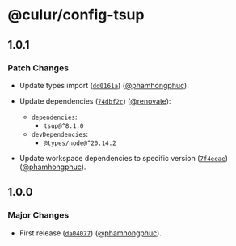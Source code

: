 # @culur/config-tsup

## 1.0.1

### Patch Changes

- Update types import ([`dd0161a`](https://github.com/culur/culur/commit/dd0161ac9bf8720d13c69fa12769d8bffb916a41)) ([@phamhongphuc](https://github.com/phamhongphuc)).

- Update dependencies ([`74dbf2c`](https://github.com/culur/culur/commit/74dbf2c0050b30e9289aa7879c4cbb9ac103f4d3)) ([@renovate](https://github.com/apps/renovate)):

  - `dependencies`:
    - `tsup@^8.1.0`
  - `devDependencies`:
    - `@types/node@^20.14.2`

- Update workspace dependencies to specific version ([`7f4eeae`](https://github.com/culur/culur/commit/7f4eeae4fa2c2dbed218675e8ce2cc91ca0bc4c3)) ([@phamhongphuc](https://github.com/phamhongphuc)).

## 1.0.0

### Major Changes

- First release ([`da04077`](https://github.com/culur/culur/commit/da04077fb6051a7654da7f3df07de0e6ab9011d5)) ([@phamhongphuc](https://github.com/phamhongphuc)).
